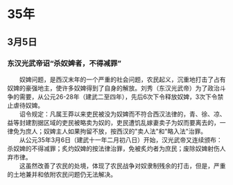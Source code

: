 # 35年
## 3月5日
### 东汉光武帝诏“杀奴婢者，不得减罪”
　　奴婢问题，是西汉末年的一个严重的社会问题，农民起义，沉重地打击了占有奴婢的豪强地主，使许多奴婢得到了自身的解放。刘秀（东汉光武帝）为了政治斗争的需要，从公元26-28年（建武二至四年），先后6次下令释放奴婢，3次下令禁止虐待奴婢。<br>　　诏令规定：凡属王莽以来吏民被没为奴婢而不符合西汉法律的，青、徐、凉、益等封建割据区域的吏民被略卖为奴的，吏民遭饥乱嫁妻卖子为奴而要离去的，一律免为庶人；奴婢主人如果拘留不放，按西汉的"卖人法"和"略入法"治罪。<br>　　从公元35年3月6日（建武十一年二月初八日）开始，汉光武帝又连续颁布：杀奴婢的不得减罪；炙灼奴婢的按法律治罪，免被炙灼者为庶民；废除奴婢射伤人弃市律。<br>　　这虽然改善了农民的处境，体现了农民战争对奴隶制残余的打击，但是，严重的土地兼并和依附农民问题仍无法解决。
<comment/>
